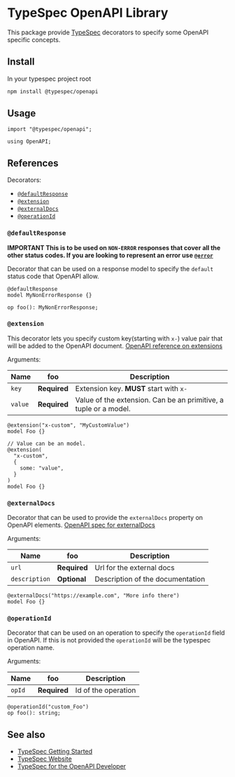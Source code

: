 # TypeSpec OpenAPI Library

This package provide [TypeSpec](https://github.com/microsoft/typespec) decorators to specify some OpenAPI specific concepts.

## Install

In your typespec project root

```bash
npm install @typespec/openapi
```

## Usage

```typespec
import "@typespec/openapi";

using OpenAPI;
```

## References

Decorators:

- [`@defaultResponse`](#defaultResponse)
- [`@extension`](#extension)
- [`@externalDocs`](#externalDocs)
- [`@operationId`](#operationId)

### `@defaultResponse`

**IMPORTANT This is to be used on `NON-ERROR` responses that cover all the other status codes. If you are looking to represent an error use [`@error`](https://microsoft.github.io/typespec/docs/standard-library/built-in-decorators/#error)**

Decorator that can be used on a response model to specify the `default` status code that OpenAPI allow.

```typespec
@defaultResponse
model MyNonErrorResponse {}

op foo(): MyNonErrorResponse;
```

### `@extension`

This decorator lets you specify custom key(starting with `x-`) value pair that will be added to the OpenAPI document.
[OpenAPI reference on extensions](https://github.com/OAI/OpenAPI-Specification/blob/3.0.3/versions/3.0.3.md#specificationExtensions)

Arguments:

| Name    | foo          | Description                                                      |
| ------- | ------------ | ---------------------------------------------------------------- |
| `key`   | **Required** | Extension key. **MUST** start with `x-`                          |
| `value` | **Required** | Value of the extension. Can be an primitive, a tuple or a model. |

```typespec
@extension("x-custom", "MyCustomValue")
model Foo {}

// Value can be an model.
@extension(
  "x-custom",
  {
    some: "value",
  }
)
model Foo {}
```

### `@externalDocs`

Decorator that can be used to provide the `externalDocs` property on OpenAPI elements.
[OpenAPI spec for externalDocs](https://github.com/OAI/OpenAPI-Specification/blob/3.0.3/versions/3.0.3.md#externalDocumentationObject)

Arguments:

| Name          | foo          | Description                      |
| ------------- | ------------ | -------------------------------- |
| `url`         | **Required** | Url for the external docs        |
| `description` | **Optional** | Description of the documentation |

```typespec
@externalDocs("https://example.com", "More info there")
model Foo {}
```

### `@operationId`

Decorator that can be used on an operation to specify the `operationId` field in OpenAPI. If this is not provided the `operationId` will be the typespec operation name.

Arguments:

| Name   | foo          | Description         |
| ------ | ------------ | ------------------- |
| `opId` | **Required** | Id of the operation |

```typespec
@operationId("custom_Foo")
op foo(): string;
```

## See also

- [TypeSpec Getting Started](https://github.com/microsoft/typespec#getting-started)
- [TypeSpec Website](https://microsoft.github.io/typespec)
- [TypeSpec for the OpenAPI Developer](https://github.com/microsoft/typespec/blob/main/docs/typespec-for-openapi-dev.md)
